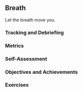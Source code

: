 <!---------------------------------------------------------------------------->
## Breath

Let the breath move you.

### Tracking and Debriefing

### Metrics

### Self-Assessment

### Objectives and Achievements

### Exercises

